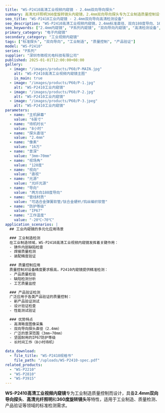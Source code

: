 ```yaml
---
title: "WS-P2410高清工业视频内窥镜 - 2.4mm双向导向探头"
summary: 高清光纤照明360度旋转镜头内窥镜，2.4mm双向导向探头专为工业制造质量控制设计
seo_title: "WS-P2410工业内窥镜 - 2.4mm双向导向高清检测设备"
seo_description: "WS-P2410高清工业视频内窥镜，2.4mm标准直径、双向180度导向、16万像素、光纤光源，专为工业制造质量控制设计，适用于工业制造、质量检测、产品验证。"
seo_keywords: ["2.4mm内窥镜", "P系列内窥镜", "双向导向内窥镜", "高清检测设备", "工业制造检测", "质量控制"]
primary_category: "电子内窥镜"
secondary_category: "工业视频内窥镜"
tags: ["标准探头", "双向导向", "工业制造", "质量控制", "产品验证"]
model: "WS-P2410"
series: "P系列"
supplier: "深圳市微视光电科技有限公司"
published: 2025-01-01T12:00:00+08:00
gallery:
  - image: "/images/products/P60/P-MAIN.jpg"
    alt: "WS-P2410高清工业视频内窥镜主图"
    is_main: true
  - image: "/images/products/P60/P-1.jpg"
    alt: "WS-P2410工业内窥镜"
  - image: "/images/products/P60/P-2.jpg"
    alt: "WS-P2410工业内窥镜"
  - image: "/images/products/P60/P-3.jpeg"
    alt: "WS-P2410工业内窥镜"
parameters:
  - name: "主机屏幕"
    value: "6英寸"
  - name: "待机时长"
    value: "8小时"
  - name: "探头直径"
    value: "2.4mm"
  - name: "像素"
    value: "16万"
  - name: "景深"
    value: "3mm~70mm"
  - name: "视场角"
    value: "120度"
  - name: "视向"
    value: "直视"
  - name: "光源"
    value: "光纤光源"
  - name: "导向"
    value: "两方向180度导向"
  - name: "管线材质"
    value: "可选合金弹簧软管/钛合金硬杆/钨丝编织软管"
  - name: "防护等级"
    value: "IP67"
  - name: "工作温度"
    value: "-20℃~70℃"
application_scenarios: |
  ## 工业内窥镜的多元化应用场景

  ### 工业制造检测
  在工业制造领域，WS-P2410高清工业视频内窥镜发挥着关键作用：
  - 铸件内部缺陷检查
  - 焊接质量检测
  - 装配精度验证

  ### 质量控制应用
  质量控制对设备精度要求极高，P2410内窥镜提供精准检测：
  - 产品质量检验
  - 缺陷检测分析
  - 工艺质量监控

  ### 产品验证检测
  广泛应用于各类产品验证的质量控制：
  - 新产品验证测试
  - 设计验证检查
  - 性能测试验证

  ### 优势特点
  - 高清晰度图像采集
  - 双向导向探头直径（2.4mm）
  - 广泛的景深范围（3mm~70mm）
  - 坚固耐用的IP67防护等级
  - 长时间工作（8小时待机）

data_download:
  - file_title: "WS-P2410规格书"
    file_path: "/uploads/WS-P2410-spec.pdf"
related_products:
  - "WS-P2210"
  - "WS-P2810"
  - "WS-P3915"
---
```


**WS-P2410高清工业视频内窥镜**专为工业制造质量控制而设计，具备**2.4mm双向导向探头**、**高清光纤照明**和**360度旋转镜头**等特性，适用于工业制造、质量检测、产品验证等领域的标准检测需求。
